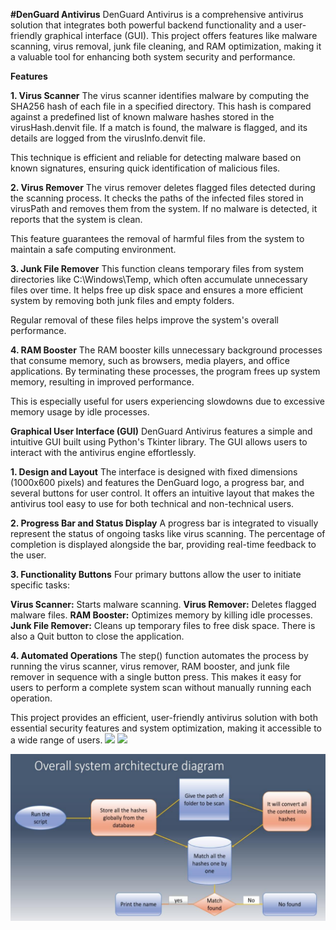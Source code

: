 **#DenGuard Antivirus**
DenGuard Antivirus is a comprehensive antivirus solution that integrates both powerful backend functionality and a user-friendly graphical interface (GUI). This project offers features like malware scanning, virus removal, junk file cleaning, and RAM optimization, making it a valuable tool for enhancing both system security and performance.

**Features**

**1. Virus Scanner**
The virus scanner identifies malware by computing the SHA256 hash of each file in a specified directory. This hash is compared against a predefined list of known malware hashes stored in the virusHash.denvit file. If a match is found, the malware is flagged, and its details are logged from the virusInfo.denvit file.

This technique is efficient and reliable for detecting malware based on known signatures, ensuring quick identification of malicious files.

**2. Virus Remover**
The virus remover deletes flagged files detected during the scanning process. It checks the paths of the infected files stored in virusPath and removes them from the system. If no malware is detected, it reports that the system is clean.

This feature guarantees the removal of harmful files from the system to maintain a safe computing environment.

**3. Junk File Remover**
This function cleans temporary files from system directories like C:\\Windows\\Temp, which often accumulate unnecessary files over time. It helps free up disk space and ensures a more efficient system by removing both junk files and empty folders.

Regular removal of these files helps improve the system's overall performance.

**4. RAM Booster**
The RAM booster kills unnecessary background processes that consume memory, such as browsers, media players, and office applications. By terminating these processes, the program frees up system memory, resulting in improved performance.

This is especially useful for users experiencing slowdowns due to excessive memory usage by idle processes.

**Graphical User Interface (GUI)**
DenGuard Antivirus features a simple and intuitive GUI built using Python's Tkinter library. The GUI allows users to interact with the antivirus engine effortlessly.

**1. Design and Layout**
The interface is designed with fixed dimensions (1000x600 pixels) and features the DenGuard logo, a progress bar, and several buttons for user control. It offers an intuitive layout that makes the antivirus tool easy to use for both technical and non-technical users.

**2. Progress Bar and Status Display**
A progress bar is integrated to visually represent the status of ongoing tasks like virus scanning. The percentage of completion is displayed alongside the bar, providing real-time feedback to the user.

**3. Functionality Buttons**
Four primary buttons allow the user to initiate specific tasks:

**Virus Scanner:** Starts malware scanning.
**Virus Remover:** Deletes flagged malware files.
**RAM Booster:** Optimizes memory by killing idle processes.
**Junk File Remover:** Cleans up temporary files to free disk space.
There is also a Quit button to close the application.

**4. Automated Operations**
The step() function automates the process by running the virus scanner, virus remover, RAM booster, and junk file remover in sequence with a single button press. This makes it easy for users to perform a complete system scan without manually running each operation.


This project provides an efficient, user-friendly antivirus solution with both essential security features and system optimization, making it accessible to a wide range of users.
![](https://github.com/shraddhapandey100/ProjectExhibition_2/blob/paneltime/DenGuardProject/AntiviursProject/GUI.png)
![](https://github.com/shraddhapandey100/ProjectExhibition_2/blob/paneltime/DenGuardProject/AntiviursProject/GUI_1.png)

![](https://github.com/shraddhapandey100/DenGuard/blob/paneltime/Architecture%20.png)
